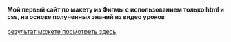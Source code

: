 #### Мой первый сайт по макету из Фигмы с использованием только html и css, на основе полученных знаний из видео уроков

[результат можете посмотреть здесь](https://mepnu.github.io/portfolio-from-figma/)
